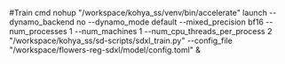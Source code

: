 #Train cmd
nohup "/workspace/kohya_ss/venv/bin/accelerate" launch --dynamo_backend no --dynamo_mode default --mixed_precision bf16 --num_processes 1 --num_machines 1 --num_cpu_threads_per_process 2 "/workspace/kohya_ss/sd-scripts/sdxl_train.py" --config_file "/workspace/flowers-reg-sdxl/model/config.toml" &


